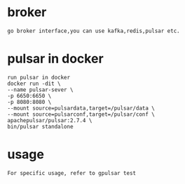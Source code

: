 # broker
    
    go broker interface,you can use kafka,redis,pulsar etc.

# pulsar in docker

    run pulsar in docker
    docker run -dit \
    --name pulsar-sever \
    -p 6650:6650 \
    -p 8080:8080 \
    --mount source=pulsardata,target=/pulsar/data \
    --mount source=pulsarconf,target=/pulsar/conf \
    apachepulsar/pulsar:2.7.4 \
    bin/pulsar standalone

# usage

    For specific usage, refer to gpulsar test
